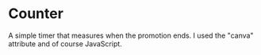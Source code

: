 # Counter

<p>A simple timer that measures when the promotion ends. I used the "canva" attribute and of course JavaScript.</p>

